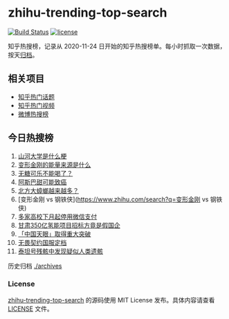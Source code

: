 # zhihu-trending-top-search

[![Build Status](https://github.com/justjavac/zhihu-trending-top-search/workflows/ci/badge.svg?branch=main)](https://github.com/justjavac/zhihu-trending-top-search/actions)
[![license](https://img.shields.io/github/license/justjavac/zhihu-trending-top-search)](https://github.com/justjavac/zhihu-trending-top-search/blob/main/LICENSE)

知乎热搜榜，记录从 2020-11-24
日开始的知乎热搜榜单。每小时抓取一次数据，按天[归档](./archives)。

## 相关项目

- [知乎热门话题](https://github.com/justjavac/zhihu-trending-hot-questions)
- [知乎热门视频](https://github.com/justjavac/zhihu-trending-hot-video)
- [微博热搜榜](https://github.com/justjavac/weibo-trending-hot-search)

## 今日热搜榜

<!-- BEGIN -->
<!-- 最后更新时间 Fri Jun 30 2023 17:12:32 GMT+0800 (China Standard Time) -->

1. [山河大学是什么梗](https://www.zhihu.com/search?q=山河大学是什么梗)
1. [变形金刚的能量来源是什么](https://www.zhihu.com/search?q=变形金刚的能量来源是什么)
1. [无糖可乐不能喝了？](https://www.zhihu.com/search?q=无糖可乐不能喝了？)
1. [阿斯巴甜可能致癌](https://www.zhihu.com/search?q=阿斯巴甜可能致癌)
1. [北方大蟑螂越来越多？](https://www.zhihu.com/search?q=北方大蟑螂越来越多？)
1. [变形金刚 vs 钢铁侠](https://www.zhihu.com/search?q=变形金刚 vs 钢铁侠)
1. [多家高校下月起停用微信支付](https://www.zhihu.com/search?q=多家高校下月起停用微信支付)
1. [甘肃350亿氢能项目招标方竟是假国企](https://www.zhihu.com/search?q=甘肃350亿氢能项目招标方竟是假国企)
1. [「中国天眼」取得重大突破](https://www.zhihu.com/search?q=「中国天眼」取得重大突破)
1. [无畏契约国服定档](https://www.zhihu.com/search?q=无畏契约国服定档)
1. [泰坦号残骸中发现疑似人类遗骸](https://www.zhihu.com/search?q=泰坦号残骸中发现疑似人类遗骸)

<!-- END -->

历史归档 [./archives](./archives)

### License

[zhihu-trending-top-search](https://github.com/justjavac/zhihu-trending-top-search)
的源码使用 MIT License 发布。具体内容请查看 [LICENSE](./LICENSE) 文件。
